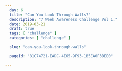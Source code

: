 ```yaml
---
  day: 6
  title: "Can You Look Through Walls?"
  description: "7 Week Awareness Challenge Vol 1."
  date: 2019-03-21
  draft: true
  tags: [ "challenge" ]
  categories: [ "challenge" ]

  slug: "can-you-look-through-walls"

  pageId: "81C74721-EADC-4E65-9F93-1B5EA0F3BEE0"

---
```


